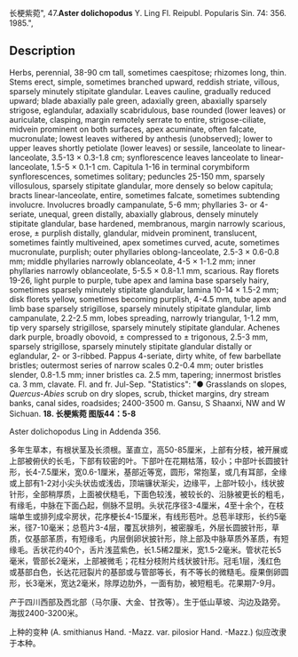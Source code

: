 长梗紫菀",
47.**Aster dolichopodus** Y. Ling Fl. Reipubl. Popularis Sin. 74: 356. 1985.",

## Description
Herbs, perennial, 38-90 cm tall, sometimes caespitose; rhizomes long, thin. Stems erect, simple, sometimes branched upward, reddish striate, villous, sparsely minutely stipitate glandular. Leaves cauline, gradually reduced upward; blade abaxially pale green, adaxially green, abaxially sparsely strigose, eglandular, adaxially scabridulous, base rounded (lower leaves) or auriculate, clasping, margin remotely serrate to entire, strigose-ciliate, midvein prominent on both surfaces, apex acuminate, often falcate, mucronulate; lowest leaves withered by anthesis (unobserved); lower to upper leaves shortly petiolate (lower leaves) or sessile, lanceolate to linear-lanceolate, 3.5-13 × 0.3-1.8 cm; synflorescence leaves lanceolate to linear-lanceolate, 1.5-5 × 0.1-1 cm. Capitula 1-16 in terminal corymbiform synflorescences, sometimes solitary; peduncles 25-150 mm, sparsely villosulous, sparsely stipitate glandular, more densely so below capitula; bracts linear-lanceolate, entire, sometimes falcate, sometimes subtending involucre. Involucres broadly campanulate, 5-6 mm; phyllaries 3- or 4-seriate, unequal, green distally, abaxially glabrous, densely minutely stipitate glandular, base hardened, membranous, margin narrowly scarious, erose, ± purplish distally, glandular, midvein prominent, translucent, sometimes faintly multiveined, apex sometimes curved, acute, sometimes mucronulate, purplish; outer phyllaries oblong-lanceolate, 2.5-3 × 0.6-0.8 mm; middle phyllaries narrowly oblanceolate, 4-5 × 1-1.2 mm; inner phyllaries narrowly oblanceolate, 5-5.5 × 0.8-1.1 mm, scarious. Ray florets 19-26, light purple to purple, tube apex and lamina base sparsely hairy, sometimes sparsely minutely stipitate glandular, lamina 10-14 × 1.5-2 mm; disk florets yellow, sometimes becoming purplish, 4-4.5 mm, tube apex and limb base sparsely strigillose, sparsely minutely stipitate glandular, limb campanulate, 2.2-2.5 mm, lobes spreading, narrowly triangular, 1-1.2 mm, tip very sparsely strigillose, sparsely minutely stipitate glandular. Achenes dark purple, broadly obovoid, ± compressed to ± trigonous, 2.5-3 mm, sparsely strigillose, sparsely minutely stipitate glandular distally or eglandular, 2- or 3-ribbed. Pappus 4-seriate, dirty white, of few barbellate bristles; outermost series of narrow scales 0.2-0.4 mm; outer bristles slender, 0.8-1.5 mm; inner bristles ca. 2.5 mm, tapering; innermost bristles ca. 3 mm, clavate. Fl. and fr. Jul-Sep.
  "Statistics": "● Grasslands on slopes, *Quercus*-*Abies* scrub on dry slopes, scrub, thicket margins, dry stream banks, canal sides, roadsides; 2400-3500 m. Gansu, S Shaanxi, NW and W Sichuan.
**18. 长梗紫菀 图版44：5-8**

Aster dolichopodus Ling in Addenda 356.

多年生草本，有根状茎及长须根。茎直立，高50-85厘米，上部有分枝，被开展或上部被俯伏的长毛，下部有较密的叶。下部叶在花期枯落，较小；中部叶长圆披针形，长4-7.5厘米，宽0.6-1厘米，基部近等宽，圆形，常抱茎，或几有耳部，全缘或上部有1-2对小尖头状齿或浅齿，顶端镰状渐尖，边缘平，上部叶较小，线状披针形，全部稍厚质，上面被伏糙毛，下面色较浅，被较长的、沿脉被更长的粗毛，有缘毛，中脉在下面凸起，侧脉不显明。头状花序径3-4厘米，4至十余个，在枝端单生或排列成伞房状，花序梗长4-15厘米，有线形苞叶。总苞半球形，长约5毫米，径7-10毫米；总苞片3-4层，覆瓦状排列，被密腺毛，外层长圆披针形，草质，仅基部革质，有短缘毛，内层倒卵状披针形，除上部及中脉草质外革质，有短缘毛。舌状花约40个，舌片浅蓝紫色，长1.5稀2厘米，宽1.5-2毫米。管状花长5毫米，管部长2毫米，上部被微毛；花柱分枝附片线状披针形。冠毛1层，浅红色或基部白色，长达花冠裂片的基部或与管部等长，有不等长的微糙毛。瘦果倒卵圆形，长3毫米，宽达2毫米，除厚边肋外，一面有肋，被短粗毛。花果期7-9月。

产于四川西部及西北部（马尔康、大金、甘孜等）。生于低山草坡、沟边及路旁。海拔2400-3200米。

上种的变种 (A. smithianus Hand. -Mazz. var. pilosior Hand. -Mazz.) 似应改隶于本种。
